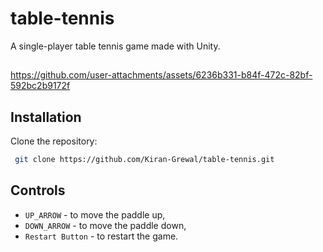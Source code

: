 # table-tennis
A single-player table tennis game made with Unity.
##
https://github.com/user-attachments/assets/6236b331-b84f-472c-82bf-592bc2b9172f

## Installation
Clone the repository:
```bash
 git clone https://github.com/Kiran-Grewal/table-tennis.git
```

## Controls
- `UP_ARROW` - to move the paddle up,
- `DOWN_ARROW` - to move the paddle down,
- `Restart Button` - to restart the game.
